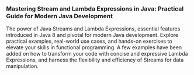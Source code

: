 ### Mastering Stream and Lambda Expressions in Java: Practical Guide for Modern Java Development


The power of Java Streams and Lambda Expressions, essential features introduced in Java 8 and pivotal for modern Java development. Explore practical examples, real-world use cases, and hands-on exercises to elevate your skills in functional programming. A few examples have been added on how to transform your code with concise and expressive Lambda Expressions, and harness the flexibility and efficiency of Streams for data manipulation.
